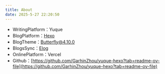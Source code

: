 ```yaml
---
title: About
date: 2025-5-27 22:20:50
---
```


- WritingPlatform：Yuque
- BlogPlatform：[Hexo](https://hexo.io/)
- BlogTheme：[Butterfly@4.10.0](https://github.com/jerryc127/hexo-theme-butterfly)
- BlogsSync：[Elog](https://github.com/LetTTGACO/elog)
- OnlinePlatform：Vercel
- Github：[https://github.com/GarhinZhou/yuque-hexo?tab=readme-ov-file](https://github.com/GarhinZhou/yuque-hexo?tab=readme-ov-file)
